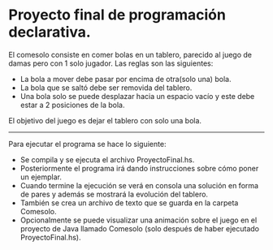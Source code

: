 # Proyecto final de programación declarativa.

El comesolo consiste en comer bolas en un tablero, parecido al juego de damas pero con 1 solo jugador.
Las reglas son las siguientes:
- La bola a mover debe pasar por encima de otra(solo una) bola.
- La bola que se saltó debe ser removida del tablero.
- Una bola solo se puede desplazar hacia un espacio vacío y este debe estar a 2 posiciones de la bola.

El objetivo del juego es dejar el tablero con solo una bola.

---------------------------------------------------------------------------------

Para ejecutar el programa se hace lo siguiente:
- Se compila y se ejecuta el archivo ProyectoFinal.hs.
- Posteriormente el programa irá dando instrucciones sobre cómo poner un ejemplar.
- Cuando termine la ejecución se verá en consola una solución en forma de pares y además se mostrará la evolución del tablero.
- También se crea un archivo de texto que se guarda en la carpeta Comesolo.
- Opcionalmente se puede visualizar una animación sobre el juego en el proyecto de Java llamado Comesolo (solo después de haber ejecutado ProyectoFinal.hs).
